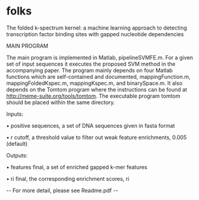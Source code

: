 # folks
The folded k-spectrum kernel: a machine learning approach to detecting transcription factor binding sites with gapped nucleotide dependencies


MAIN PROGRAM

The main program is implemented in Matlab, pipelineSVMFE.m. For a given set of input sequences it executes the proposed SVM method in the accompanying paper. The program mainly depends on four Matlab functions which are self-contained and documented, mappingFunction.m, mappingFoldedKspec.m, mappingKspec.m, and binarySpace.m. It also depends on the Tomtom program where the instructions can be found at http://meme-suite.org/tools/tomtom. The executable program tomtom should be placed within the same directory.

Inputs:

• positive sequences, a set of DNA sequences given in fasta format

• r cutoff, a threshold value to filter out weak feature enrichments, 0.005 (default)

Outputs:

• features final, a set of enriched gapped k-mer features 

• ri final, the corresponding enrichment scores, ri


-- For more detail, please see Readme.pdf --
